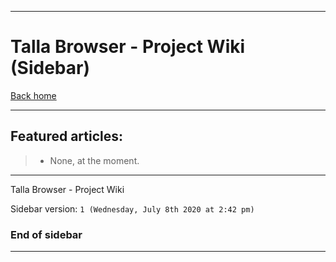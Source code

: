 
***

# Talla Browser - Project Wiki (Sidebar)

[Back home](https://github.com/seanpm2001/Talla-Browser/wiki/)

***

## Featured articles:

> * None, at the moment.

***

Talla Browser - Project Wiki

Sidebar version: `1 (Wednesday, July 8th 2020 at 2:42 pm)`

### End of sidebar

***
